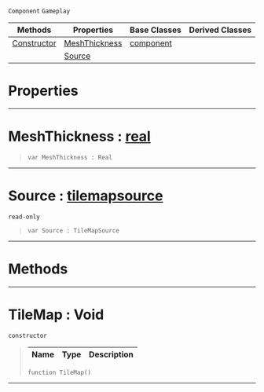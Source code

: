  `Component` `Gameplay`



|Methods|Properties|Base Classes|Derived Classes|
|---|---|---|---|
|[ Constructor](https://github.com/zeroengineteam/ZeroDocs/blob/master/code_reference/class_reference/tilemap.markdown#tilemap-void)|[ MeshThickness](https://github.com/zeroengineteam/ZeroDocs/blob/master/code_reference/class_reference/tilemap.markdown#meshthickness-zero-engin)|[component](https://github.com/zeroengineteam/ZeroDocs/blob/master/code_reference/class_reference/component.markdown)| |
| |[ Source](https://github.com/zeroengineteam/ZeroDocs/blob/master/code_reference/class_reference/tilemap.markdown#source-zero-engine-docum)| | |


 #  Properties


---  
 #  MeshThickness : [real](https://github.com/zeroengineteam/ZeroDocs/blob/master/code_reference/nada_base_types/real.markdown)

> 
> ``` lang=cpp, name=Nada
> var MeshThickness : Real


---  
 #  Source : [tilemapsource](https://github.com/zeroengineteam/ZeroDocs/blob/master/code_reference/class_reference/tilemapsource.markdown)

 `read-only`

> 
> ``` lang=cpp, name=Nada
> var Source : TileMapSource


---  
 #  Methods


---  
 #  TileMap : Void

 `constructor`

> 
> |Name|Type|Description|
> |---|---|---|
> ``` lang=cpp, name=Nada
> function TileMap()
> ``` 


---  
 

 